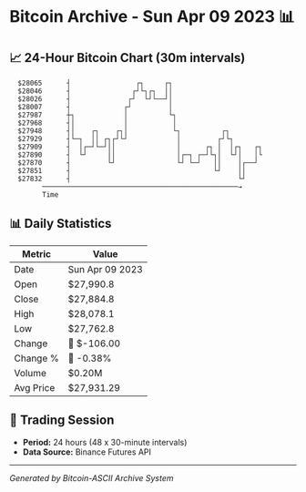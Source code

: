 # Bitcoin Archive - Sun Apr 09 2023 📊

## 📈 24-Hour Bitcoin Chart (30m intervals)

```
  $28065      ┤                ┌┐     ┌┐                       
  $28046      ┤               ┌┘└┐┌┐  ││                       
  $28026      ┤              ┌┘  └┘└──┘│                       
  $28007      ┤             ┌┘         │                       
  $27987      ┼┐            │          └┐                      
  $27968      ┤│            │           │                      
  $27948      ┤│    ┌┐    ┌┐│           └┐          ┌┐         
  $27929      ┤└─┐  ││ ┌┐┌┘└┘            │         ┌┘└┐        
  $27909      ┤  │┌─┘└─┘││               │      ┌┐ │  │┌┐   ┌┐ 
  $27890      ┤  └┘     ││               │┌─┐ ┌─┘└┐│  └┘│   │└ 
  $27870      ┤         └┘               └┘ └─┘   ││    │┌──┘  
  $27851      ┤                                   └┘    ││     
  $27832      ┤                                         └┘     
        ────────────────────────────────────────────────→
        Time
```

## 📊 Daily Statistics

| Metric | Value |
|--------|-------|
| Date | Sun Apr 09 2023 |
| Open | $27,990.8 |
| Close | $27,884.8 |
| High | $28,078.1 |
| Low | $27,762.8 |
| Change | 🔴 $-106.00 |
| Change % | 🔴 -0.38% |
| Volume | $0.20M |
| Avg Price | $27,931.29 |

## 📅 Trading Session

- **Period:** 24 hours (48 x 30-minute intervals)
- **Data Source:** Binance Futures API

---
*Generated by Bitcoin-ASCII Archive System*

